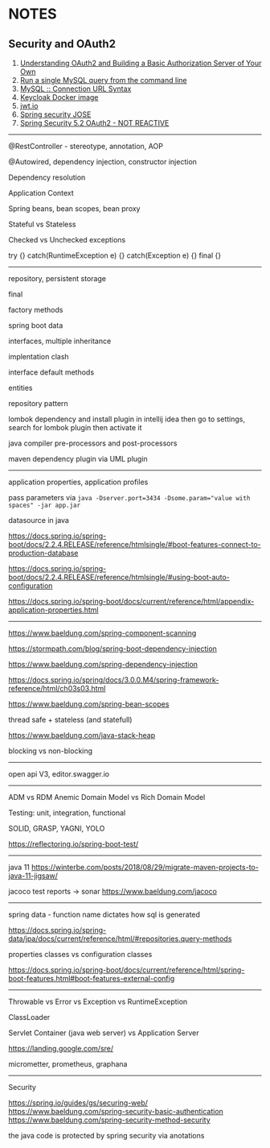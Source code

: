# NOTES

## Security and OAuth2

1. [Understanding OAuth2 and Building a Basic Authorization Server of Your Own](https://medium.com/google-cloud/understanding-oauth2-and-building-a-basic-authorization-server-of-your-own-a-beginners-guide-cf7451a16f66)
1. [Run a single MySQL query from the command line](https://electrictoolbox.com/run-single-mysql-query-command-line/)
1. [MySQL :: Connection URL Syntax](https://dev.mysql.com/doc/connector-j/8.0/en/connector-j-reference-jdbc-url-format.html)
1. [Keycloak Docker image](https://hub.docker.com/r/jboss/keycloak/)
1. [jwt.io](https://jwt.io/)
1. [Spring security JOSE](https://docs.spring.io/spring-security/site/docs/current/reference/htmlsingle/#spring-security-oauth2-jose)
1. [Spring Security 5.2 OAuth2 - NOT REACTIVE](https://docs.spring.io/spring-security/site/docs/current/reference/htmlsingle/#oauth2)

------------------------

@RestController - stereotype, annotation, AOP

@Autowired, dependency injection, constructor injection

Dependency resolution

Application Context

Spring beans, bean scopes, bean proxy

Stateful vs Stateless

Checked vs Unchecked exceptions

try {}
catch(RuntimeException e) {}
catch(Exception e) {}
final {}

--------------------------------

repository, persistent storage

final 

factory methods

spring boot data

interfaces, multiple inheritance

implentation clash

interface default methods

entities

repository pattern

lombok dependency and install plugin in intellij idea then go to settings, search for lombok plugin then activate it

java compiler pre-processors and post-processors

maven dependency plugin via UML plugin

---------

application properties, application profiles

pass parameters via `java -Dserver.port=3434 -Dsome.param="value with spaces" -jar app.jar`

datasource in java 

https://docs.spring.io/spring-boot/docs/2.2.4.RELEASE/reference/htmlsingle/#boot-features-connect-to-production-database

https://docs.spring.io/spring-boot/docs/2.2.4.RELEASE/reference/htmlsingle/#using-boot-auto-configuration

https://docs.spring.io/spring-boot/docs/current/reference/html/appendix-application-properties.html

----------------

https://www.baeldung.com/spring-component-scanning

https://stormpath.com/blog/spring-boot-dependency-injection

https://www.baeldung.com/spring-dependency-injection

https://docs.spring.io/spring/docs/3.0.0.M4/spring-framework-reference/html/ch03s03.html

https://www.baeldung.com/spring-bean-scopes

thread safe + stateless (and statefull)

https://www.baeldung.com/java-stack-heap

blocking vs non-blocking

----------------- 

open api V3, editor.swagger.io

-----------------

ADM vs RDM
Anemic Domain Model vs Rich Domain Model

Testing: unit, integration, functional

SOLID, GRASP, YAGNI, YOLO

https://reflectoring.io/spring-boot-test/


------------------


java 11 
https://winterbe.com/posts/2018/08/29/migrate-maven-projects-to-java-11-jigsaw/

jacoco test reports -> sonar 
https://www.baeldung.com/jacoco

-------------------

spring data - function name dictates how sql is generated

https://docs.spring.io/spring-data/jpa/docs/current/reference/html/#repositories.query-methods

properties classes vs configuration classes

https://docs.spring.io/spring-boot/docs/current/reference/html/spring-boot-features.html#boot-features-external-config

--------------------

Throwable vs Error vs Exception vs RuntimeException

ClassLoader 

Servlet Container (java web server) vs Application Server

https://landing.google.com/sre/

micrometter, prometheus, graphana


---------------------

Security

https://spring.io/guides/gs/securing-web/
https://www.baeldung.com/spring-security-basic-authentication
https://www.baeldung.com/spring-security-method-security

the java code is protected by spring security via anotations